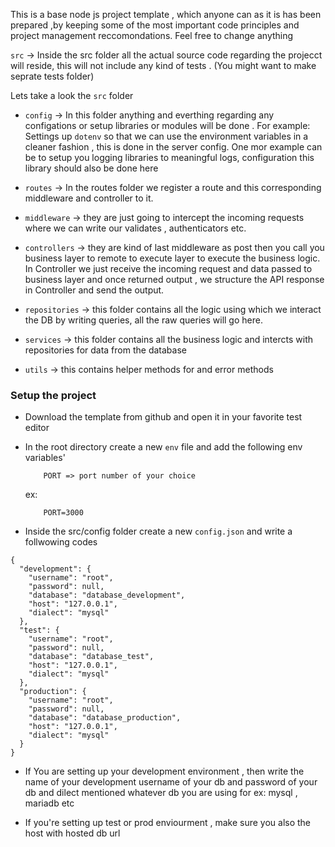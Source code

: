 This is a base node js project template , which anyone can as it is has been 
prepared ,by keeping some of the most important code  principles and project
management reccomondations. Feel free to change anything

`src` ->  Inside the src folder all the actual source code regarding the projecct will 
reside, this will not include any kind of tests . (You might want to make seprate tests
folder)


Lets take a look the `src` folder

 - `config` -> In this folder anything and everthing regarding any configations or setup libraries
 or modules will be done . For example: Settings up `dotenv` so that we can use the environment
 variables in a cleaner fashion , this is done in the server config. One mor example can be to 
 setup you logging libraries to meaningful logs, configuration this library should also be done here


  - `routes` -> In the routes folder we register a route and this corresponding middleware and controller
  to it. 

  - `middleware` -> they are just going to intercept the incoming requests where we can write our validates ,
  authenticators etc.

 - `controllers` -> they are kind of last middleware as post then you call you business layer to remote to execute
 layer to execute the business logic. In Controller we just receive the incoming request and data passed to business
 layer and once returned output , we structure the API response in Controller  and send the output.


- `repositories` -> this folder contains all the logic using which we interact the DB by writing queries, all the 
raw queries will go here.

- `services` -> this folder contains all the business logic and intercts with repositories for data from the database

- `utils` -> this contains helper methods for and error methods


### Setup the project 

- Download the template from github and open it in your favorite test editor
- In the root directory create a new `env` file and add the following env variables'
    ```
        PORT => port number of your choice
    ```
    ex:
    ```
        PORT=3000
    ```


- Inside the src/config folder create a new `config.json` and write a follwowing codes
```
{
  "development": {
    "username": "root",
    "password": null,
    "database": "database_development",
    "host": "127.0.0.1",
    "dialect": "mysql"
  },
  "test": {
    "username": "root",
    "password": null,
    "database": "database_test",
    "host": "127.0.0.1",
    "dialect": "mysql"
  },
  "production": {
    "username": "root",
    "password": null,
    "database": "database_production",
    "host": "127.0.0.1",
    "dialect": "mysql"
  }
}

```
- If You are setting up your development environment , then write the name of your development username of your db
and password of your db and dilect mentioned whatever db you are using for ex:
mysql , mariadb etc

- If you're setting up test or prod enviourment , make sure you also the host with hosted db url 
